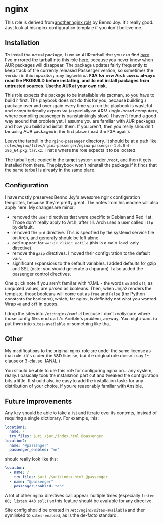 # nginx

This role is derived from [another nginx role](https://github.com/bennojoy/nginx) by Benno Joy. It's really good. Just look at his nginx configuration template if you don't believe me.

## Installation

To install the actual package, I use an AUR tarball that you can find [here](https://aur.archlinux.org/packages/nginx-passenger). I've mirrored the tarball into this role [here](files/nginx-passenger), because you never know when AUR packages will disappear. The package updates fairly frequently to keep track of the currently released Passenger version, so sometimes the version in this repository may lag behind. **PSA for new Arch users: always read the PKGBUILD before installing, and do not install packages from untrusted sources. Use the AUR at your own risk.**

This role expects the package to be installable via pacman, so you have to build it first. The playbook does not do this for you, because building a package over and over again every time you run the playbook is wasteful and computationally expensive (especially on ARM single-board computers, where compiling passenger is painstainkingly slow). I haven't found a good way around that problem yet. I assume you are familiar with AUR packages and how you build and install them. If you aren't, then you really shouldn't be using AUR packages in the first place (read the PSA again).

Leave the tarball in the `nginx-passenger` directory. It should be at a path like `roles/nginx/files/nginx-passenger/nginx-passenger-1.6.0-4-x86_64.pkg.tar.xz`. That's where the role expects it to be located.

The tarball gets copied to the target system under `/root`, and then it gets installed from there. The playbook won't reinstall the package if it finds that the same tarball is already in the same place.

## Configuration

I have mostly preserved Benno Joy's awesome nginx configuration templates, because they're pretty great. The notes from his readme will also apply here. My changes are minor:

- removed the `user` directives that were specific to Debian and Red Hat. Those don't really apply to Arch, after all. Arch uses a user called `http` by default.
- removed the `pid` directive. This is specified by the systemd service file on Arch, and generally should be left alone.
- add support for `worker_rlimit_nofile` (this is a main-level-only directive).
- remove the `gzip` directives. I moved their configuration to the default vars.
- significant expansions to the default variables. I added defaults for gzip and SSL (note: you should generate a dhparam). I also added the passenger control directives.

One quick note if you aren't familiar with YAML - the words `on` and `off`, as unquoted values, are parsed as booleans. Then, when Jinja2 renders the template, those booleans will come out as `True` and `False` (the Python constants for booleans), which, for nginx, is definitely not what you wanted. Wrap `on` and `off` in quotes.

I drop the sites into `/etc/nginx/conf.d` because I don't *really* care where those config files end up. It's Ansible's problem, anyway. You might want to put them into `sites-available` or something like that.

## Other

My modifications to the original nginx role are under the same license as that role. (It's under the BSD license, but the original role doesn't say 2-clause or 3-clause. IANAL.)

You should be able to use this role for configuring nginx on... any system, really. I basically took the installation part out and tweaked the configuration bits a little. It should also be easy to add the installation tasks for any distribution of your choice, if you're reasonably familiar with Ansible.

## Future Improvements

Any key should be able to take a list and iterate over its contents, instead of requiring a single dictionary. For example, this:

```yaml
location1:
  name: /
  try_files: $uri /$uri/index.html @passenger
location2:
  name: "@passenger"
  passenger_enabled: "on"
```

should really look like this:

```yaml
location:
  - name: /
    try_files: $uri /$uri/index.html @passenger
  - name: "@passenger"
    passenger_enabled: "on"
```

A lot of other nginx directives can appear multiple times (especially `listen 80; listen 443 ssl;`) so this feature should be available for any directive.

Site config should be created in `/etc/nginx/sites-available` and then symlinked to `sites-enabled`, as is the de-facto standard.
